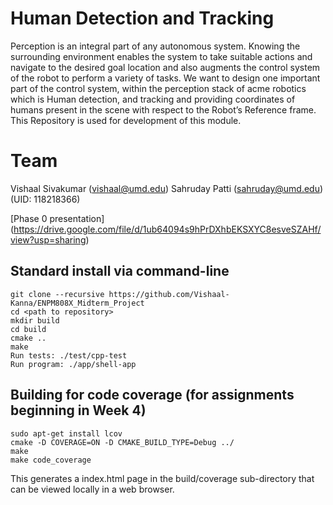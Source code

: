 # Human Detection and Tracking

Perception is an integral part of any autonomous system. Knowing the surrounding environment enables the system to take suitable actions and navigate to the desired goal location and also augments the control system of the robot to perform a variety of tasks. We want to design one important part of the control system, within the perception stack of acme robotics which is Human detection, and tracking and providing coordinates of humans present in the scene with respect to the Robot’s Reference frame. This Repository is used for development of this module.

# Team
Vishaal Sivakumar (vishaal@umd.edu)
Sahruday Patti (sahruday@umd.edu) (UID: 118218366)

[Phase 0 presentation] (https://drive.google.com/file/d/1ub64094s9hPrDXhbEKSXYC8esveSZAHf/view?usp=sharing) 

## Standard install via command-line
```
git clone --recursive https://github.com/Vishaal-Kanna/ENPM808X_Midterm_Project
cd <path to repository>
mkdir build
cd build
cmake ..
make
Run tests: ./test/cpp-test
Run program: ./app/shell-app
```

## Building for code coverage (for assignments beginning in Week 4)
```
sudo apt-get install lcov
cmake -D COVERAGE=ON -D CMAKE_BUILD_TYPE=Debug ../
make
make code_coverage
```
This generates a index.html page in the build/coverage sub-directory that can be viewed locally in a web browser.


